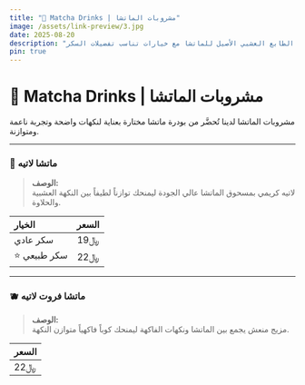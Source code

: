 ```yaml
---
title: "🍵 Matcha Drinks | مشروبات الماتشا"
image: /assets/link-preview/3.jpg
date: 2025-08-20
description: "مشروبات الماتشا بنكهات متوازنة تُبرز الطابع العشبي الأصيل للماتشا مع خيارات تناسب تفضيلات السكر."
pin: true
---
```


# 🍵 Matcha Drinks | مشروبات الماتشا

مشروبات الماتشا لدينا تُحضَّر من بودرة ماتشا مختارة بعناية لنكهات واضحة وتجربة ناعمة ومتوازنة.

---

### 🍵 ماتشا لاتيه


> **الوصف:**  
لاتيه كريمي بمسحوق الماتشا عالي الجودة ليمنحك توازناً لطيفاً بين النكهة العشبية والحلاوة.

| **الخيار** | **السعر** |
|:-----------|:---------:|
| سكر عادي | 19﷼ |
| ⭐ سكر طبيعي | 22﷼ |

---

### 🫐 ماتشا فروت لاتيه


> **الوصف:**  
مزيج منعش يجمع بين الماتشا ونكهات الفاكهة ليمنحك كوباً فاكهياً متوازن النكهة.

| **السعر** |
|------------|
| 22﷼ |

